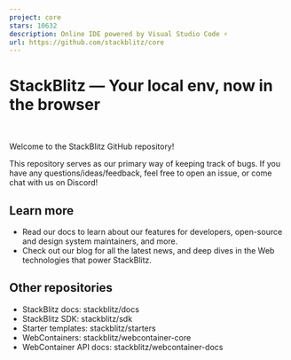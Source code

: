 ```yaml
---
project: core
stars: 10632
description: Online IDE powered by Visual Studio Code ⚡️
url: https://github.com/stackblitz/core
---
```


StackBlitz — Your local env, now in the browser
===============================================

 

Welcome to the StackBlitz GitHub repository!

This repository serves as our primary way of keeping track of bugs. If you have any questions/ideas/feedback, feel free to open an issue, or come chat with us on Discord!

Learn more
----------

-   Read our docs to learn about our features for developers, open-source and design system maintainers, and more.
-   Check out our blog for all the latest news, and deep dives in the Web technologies that power StackBlitz.

Other repositories
------------------

-   StackBlitz docs: stackblitz/docs
-   StackBlitz SDK: stackblitz/sdk
-   Starter templates: stackblitz/starters
-   WebContainers: stackblitz/webcontainer-core
-   WebContainer API docs: stackblitz/webcontainer-docs
